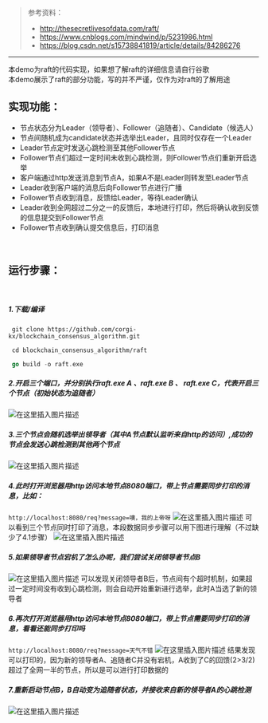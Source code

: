>参考资料：
> - http://thesecretlivesofdata.com/raft/
> - https://www.cnblogs.com/mindwind/p/5231986.html
> - https://blog.csdn.net/s15738841819/article/details/84286276

<hr>


本demo为raft的代码实现，如果想了解raft的详细信息请自行谷歌<br>
本demo展示了raft的部分功能，写的并不严谨，仅作为对raft的了解用途
<br>

## 实现功能：

 - 节点状态分为Leader（领导者）、Follower（追随者）、Candidate（候选人）
 - 节点间随机成为candidate状态并选举出Leader，且同时仅存在一个Leader
 - Leader节点定时发送心跳检测至其他Follower节点
 - Follower节点们超过一定时间未收到心跳检测，则Follower节点们重新开启选举
 - 客户端通过http发送消息到节点A，如果A不是Leader则转发至Leader节点
 - Leader收到客户端的消息后向Follower节点进行广播
 - Follower节点收到消息，反馈给Leader，等待Leader确认
 - Leader收到全网超过二分之一的反馈后，本地进行打印，然后将确认收到反馈的信息提交到Follower节点
 - Follower节点收到确认提交信息后，打印消息

<br>

## 运行步骤：
<br>

##### 1.下载/编译
```shell
 git clone https://github.com/corgi-kx/blockchain_consensus_algorithm.git
```
```shell
 cd blockchain_consensus_algorithm/raft
```
```go
 go build -o raft.exe
```

##### 2.开启三个端口，并分别执行raft.exe A 、raft.exe B 、 raft.exe C，代表开启三个节点（初始状态为追随者）
![在这里插入图片描述](https://img-blog.csdnimg.cn/20191203150827248.png?x-oss-process=image/watermark,type_ZmFuZ3poZW5naGVpdGk,shadow_10,text_aHR0cHM6Ly9ibG9nLmNzZG4ubmV0L3FxXzM1OTExMTg0,size_16,color_FFFFFF,t_70)

##### 3.三个节点会随机选举出领导者（其中A节点默认监听来自http的访问）,成功的节点会发送心跳检测到其他两个节点
![在这里插入图片描述](https://img-blog.csdnimg.cn/2019120315303286.png?x-oss-process=image/watermark,type_ZmFuZ3poZW5naGVpdGk,shadow_10,text_aHR0cHM6Ly9ibG9nLmNzZG4ubmV0L3FxXzM1OTExMTg0,size_16,color_FFFFFF,t_70)
##### 4.此时打开浏览器用http访问本地节点8080端口，带上节点需要同步打印的消息，比如：
`http://localhost:8080/req?message=噢，我的上帝呀`
![在这里插入图片描述](https://img-blog.csdnimg.cn/20191203153651866.png?x-oss-process=image/watermark,type_ZmFuZ3poZW5naGVpdGk,shadow_10,text_aHR0cHM6Ly9ibG9nLmNzZG4ubmV0L3FxXzM1OTExMTg0,size_16,color_FFFFFF,t_70)
可以看到三个节点同时打印了消息，本段数据同步步骤可以用下图进行理解（不过缺少了4.1步骤）
![在这里插入图片描述](https://img-blog.csdnimg.cn/20191203154033684.png?x-oss-process=image/watermark,type_ZmFuZ3poZW5naGVpdGk,shadow_10,text_aHR0cHM6Ly9ibG9nLmNzZG4ubmV0L3FxXzM1OTExMTg0,size_16,color_FFFFFF,t_70)
##### 5.如果领导者节点宕机了怎么办呢，我们尝试关闭领导者节点B
![在这里插入图片描述](https://img-blog.csdnimg.cn/20191203155657152.png?x-oss-process=image/watermark,type_ZmFuZ3poZW5naGVpdGk,shadow_10,text_aHR0cHM6Ly9ibG9nLmNzZG4ubmV0L3FxXzM1OTExMTg0,size_16,color_FFFFFF,t_70)
可以发现关闭领导者B后，节点间有个超时机制，如果超过一定时间没有收到心跳检测，则会自动开始重新进行选举，此时A当选了新的领导者

##### 6.再次打开浏览器用http访问本地节点8080端口，带上节点需要同步打印的消息，看看还能同步打印吗
`http://localhost:8080/req?message=天气不错`
![在这里插入图片描述](https://img-blog.csdnimg.cn/20191203160141962.png?x-oss-process=image/watermark,type_ZmFuZ3poZW5naGVpdGk,shadow_10,text_aHR0cHM6Ly9ibG9nLmNzZG4ubmV0L3FxXzM1OTExMTg0,size_16,color_FFFFFF,t_70)
结果发现可以打印的，因为新的领导者A、追随者C并没有宕机，A收到了C的回馈(2>3/2)超过了全网一半的节点，所以是可以进行打印数据的

##### 7.重新启动节点B，B自动变为追随者状态，并接收来自新的领导者A的心跳检测
![在这里插入图片描述](https://img-blog.csdnimg.cn/20191203160614830.png?x-oss-process=image/watermark,type_ZmFuZ3poZW5naGVpdGk,shadow_10,text_aHR0cHM6Ly9ibG9nLmNzZG4ubmV0L3FxXzM1OTExMTg0,size_16,color_FFFFFF,t_70)
